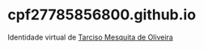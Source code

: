 # cpf27785856800.github.io
Identidade virtual de [Tarciso Mesquita de Oliveira](https://tarcisomesquita.github.io/me/)
